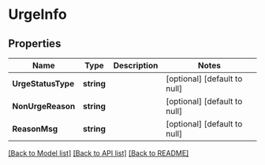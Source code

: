 # UrgeInfo

## Properties
Name | Type | Description | Notes
------------ | ------------- | ------------- | -------------
**UrgeStatusType** | **string** |  | [optional] [default to null]
**NonUrgeReason** | **string** |  | [optional] [default to null]
**ReasonMsg** | **string** |  | [optional] [default to null]

[[Back to Model list]](../README.md#documentation-for-models) [[Back to API list]](../README.md#documentation-for-api-endpoints) [[Back to README]](../README.md)


